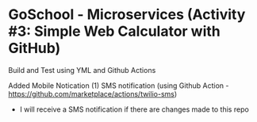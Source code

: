 # GoSchool - Microservices (Activity #3: Simple Web Calculator with GitHub)

Build and Test using YML and Github Actions

Added Mobile Notication
(1) SMS notification (using Github Action - https://github.com/marketplace/actions/twilio-sms)
- I will receive a SMS notification if there are changes made to this repo